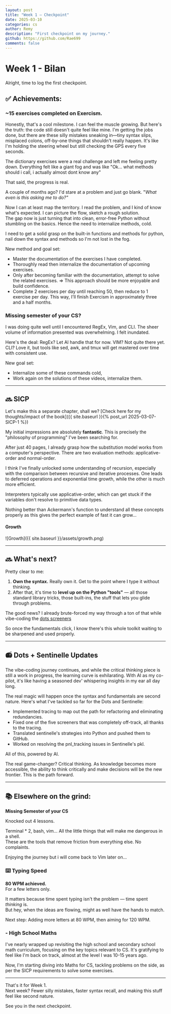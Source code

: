 ```yaml
---
layout: post
title: "Week 1 — Checkpoint"
date: 2025-03-10
categories: cs 
author: Remy
description: "First checkpoint on my journey."
github: https://github.com/Rae699
comments: false
---
```


# Week 1 - Bilan

Alright, time to log the first checkpoint.


## ✅ Achievements:

### ~15 exercises completed on Exercism.  
Honestly, that's a cool milestone. I can feel the muscle growing. 
But here's the truth: the code still doesn't quite feel like mine. I'm getting the jobs done, but there are these silly mistakes sneaking in—tiny syntax slips, misplaced colons, off-by-one things that shouldn't really happen. 
It's like I'm holding the steering wheel but still checking the GPS every five seconds.

The dictionary exercises were a real challenge and left me feeling pretty down.
Everything felt like a giant fog and was like "Ok... what methods should i call, i actually almost dont know any"

That said, the progress is real.  

A couple of months ago? I'd stare at a problem and just go blank. "_What even is this asking me to do?"_  

Now I can at least map the territory. I read the problem, and I kind of know what's expected. I can picture the flow, sketch a rough solution.  
The gap now is just turning that into clean, error-free Python without stumbling on the basics.
Hence the need to internalize methods, cold.

I need to get a solid grasp on the built-in functions and methods for python, nail down the syntax and methods so I'm not lost in the fog.

New method and goal set:
- Master the documentation of the exercises I have completed.
- Thoroughly read then internalize the documentation of upcoming exercises.
- Only after becoming familiar with the documentation, attempt to solve the related exercises. => This approach should be more enjoyable and build confidence.
- Complete 2 exercises per day until reaching 50, then reduce to 1 exercise per day. This way, I'll finish Exercism in approximately three and a half months.


### Missing semester of your CS? 
I was doing quite well until I encountered RegEx, Vim, and CLI.
The sheer volume of information presented was overwhelming.
I felt inundated. 

Here's the deal: RegEx? Let AI handle that for now. 
VIM? Not quite there yet.
CLI? Love it, but tools like sed, awk, and tmux will get mastered over time with consistent use.

New goal set:
- Internalize some of these commands cold,
- Work again on the solutions of these videos, internalize them.


---

## 🔜 SICP

Let's make this a separate chapter, shall we? [Check here for my thoughts/impact of the book]({{ site.baseurl }}{% post_url 2025-03-07-SICP-1 %})

My initial impressions are absolutely **fantastic**.
This is precisely the "philosophy of programming" I've been searching for.

After just 40 pages, I already grasp how the substitution model works from a computer's perspective.
There are two evaluation methods: applicative-order and normal-order.

I think I've finally unlocked some understanding of recursion, especially with the comparison between recursive and iterative processes.
One leads to deferred operations and exponential time growth, while the other is much more efficient.

Interpreters typically use applicative-order, which can get stuck if the variables don't resolve to primitive data types.

Nothing better than Ackermann's function to understand all these concepts properly as this gives the perfect example of fast it can grow... 

#### Growth
![Growth]({{ site.baseurl }}/assets/growth.png)


---

## 🔜 What's next?

Pretty clear to me:
1. **Own the syntax.** Really own it. Get to the point where I type it without thinking.
2. After that, it's time to **level up on the Python "tools"** — all those standard library tricks, those built-ins, the stuff that lets you glide through problems.

The good news? I already brute-forced my way through a ton of that while vibe-coding the [dots screeners](https://github.com/Rae699/Dots)  

So once the fundamentals click, I know there's this whole toolkit waiting to be sharpened and used properly.


---

## 📻 Dots + Sentinelle Updates

The vibe-coding journey continues, and while the critical thinking piece is still a work in progress, the learning curve is exhilarating. 
With AI as my co-pilot, it's like having a seasoned dev' whispering insights in my ear all day long.

The real magic will happen once the syntax and fundamentals are second nature. Here's what I've tackled so far for the Dots and Sentinelle:
- Implemented tracing to map out the path for refactoring and eliminating redundancies.
- Fixed one of the five screeners that was completely off-track, all thanks to the tracing.
- Translated sentinelle's strategies into Python and pushed them to GitHub.
- Worked on resolving the pnl_tracking issues in Sentinelle's pkl.

All of this, powered by AI.

The real game-changer? Critical thinking. 
As knowledge becomes more accessible, the ability to think critically and make decisions will be the new frontier.
This is the path forward.



---

## 📚 Elsewhere on the grind:

**Missing Semester of your CS** 

Knocked out 4 lessons.  

Terminal * 2, bash, vim... All the little things that will make me dangerous in a shell.  
These are the tools that remove friction from everything else. 
No complaints. 

Enjoying the journey but i will come back to Vim later on...

### ⌨️ Typing Speed

**80 WPM achieved.**  
For a few letters only.

It matters because time spent typing isn't the problem — time spent _thinking_ is.  
But hey, when the ideas are flowing, might as well have the hands to match.

Next step: Adding more letters at 80 WPM, then aiming for 120 WPM. 

### - High School Maths
I've nearly wrapped up revisiting the high school and secondary school math curriculum, focusing on the key topics relevant to CS.
It's gratifying to feel like I'm back on track, almost at the level I was 10-15 years ago.

Now, I'm starting diving into Maths for CS, tackling problems on the side, as per the SICP requirements to solve some exercises. 


---

That's it for Week 1.  
Next week? Fewer silly mistakes, faster syntax recall, and making this stuff feel like second nature.

See you in the next checkpoint.
